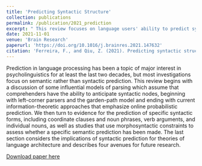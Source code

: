 ```yaml
---
title: 'Predicting Syntactic Structure'
collection: publications
permalink: /publication/2021_prediction
excerpt: " This review focuses on language users' ability to predict syntactic categories, a topic that has been somewhat neglected relative to semantic prediction--the ability to anticipate the next word or series of words based on semantic constraints. "
date: 2021-11-01
venue: 'Brain Research'
paperurl: 'https://doi.org/10.1016/j.brainres.2021.147632'
citation: 'Ferreira, F., and Qiu, Z. (2021). Predicting syntactic structure <i> Brain Research </i>. 1770, 147632.'
---
```

Prediction in language processing has been a topic of major interest in psycholinguistics for at least the last two decades, but most investigations focus on semantic rather than syntactic prediction. This review begins with a discussion of some influential models of parsing which assume that comprehenders have the ability to anticipate syntactic nodes, beginning with left-corner parsers and the garden-path model and ending with current information-theoretic approaches that emphasize online probabilistic prediction. We then turn to evidence for the prediction of specific syntactic forms, including coordinate clauses and noun phrases, verb arguments, and individual nouns, as well as studies that use morphosyntactic constraints to assess whether a specific semantic prediction has been made. The last section considers the implications of syntactic prediction for theories of language architecture and describes four avenues for future research.

[Download paper here](https://pdf.sciencedirectassets.com/271080/1-s2.0-S0006899321X00182/1-s2.0-S0006899321004893/main.pdf?X-Amz-Security-Token=IQoJb3JpZ2luX2VjEN3%2F%2F%2F%2F%2F%2F%2F%2F%2F%2FwEaCXVzLWVhc3QtMSJHMEUCIB1%2B37YnLkFzJ0PY%2F1bb80DdDjUjPazi4EFn%2BE98RrMuAiEAscYUW9stoM%2FabMB9vVEwvNL%2Frwc4p9ft7QwCGTxr8N8qvAUIhf%2F%2F%2F%2F%2F%2F%2F%2F%2F%2FARAFGgwwNTkwMDM1NDY4NjUiDJCwXR9T3oz7GWdEgSqQBaRnE9tOiDSkSHx1%2BWcPuM7lONZcD5zFqnZzUSIdFi2jLbQvMh7Rs2LqtEKPOOQyntU3oUieyFnGQBJrye9M4Vp8C70tdtUX1zXk%2BSqdicUxptYnaZrGC2Kfek%2Bet8Qb7Y%2BM1MCEkAGQjoXrW7k9srjBMMzEr32qxwFgimT7TGJw2KIXhmvC2GB7UylqIF%2FXWE8K%2Fc9PoJQFCCq%2FvqmY86NgUPSEIcysXzd58oyyowrWZM2GUFI5n3ouCB9cNJDDM96s5X65gv%2B14ClPTxxCbUZ%2FTivnVaJ5PuX5wRk5VUeerwD5ymEBRJrkjKJ6kCVUYh7ANoKzudoSfiCYWlsJbNs0m2hhdvNsokk8MGjKexrPSnXV4vSl5SpE0%2BBidaUlCZWCslAZelI%2BWHFB1bfNxNmRKrdLyxmym12InuxUjnux7vNDFXa9r1jV0ZkTdZQ1ezRMHJIRwq6vHmdvzxVzWX4i6nF0rY7ZNjaD4WqV6GYez5lD0Tgtf3lE7GcW%2F%2F5Knj1mIinMs5PomW79UoQX26ualDlRfxOJwcDHT641IGpR%2FiuTI1vikWhM3ZWk5EUzEXXrUwwhiGwAiRpqvcq9N%2BvcAUcDGbcUle7Q0XUP5A2sToIudGuUHWurpc9a3Rfj7QpcvfUAzuxX573GlR0Zfm%2Fe4IJBt3%2BPWmYYjjYsO2MWv%2FoH9UGZQQH8%2Fj9c09NjJJeoGftAmv9%2BL8GgQa5TvxG0cETC6%2BtIqzRnGuoGRwTb7qUeJjR0VLfapVwfganbk74fVWXZo6ytfsMZwl7PO2qhWpgRtqW8yOWstxyrYvt3V78gKrAPxKPoDTO%2BkYzGNOEco0po7jiy2KvtPFTfp5J9uvbRfux7KsaXWuT%2BTJjuMN7%2BxqYGOrEBaPYUGIFzZTNNV7iNVJH2VxEq8JH2NODghPjKVXunFYlwxPnh2LyC3Z%2F%2BRatLquP6LnTPUqpdrvOAfWuuR%2FCYFsHGgCScgXSPmJt1Nh1VGtQnUkx7ZLslqdL8HM2PZayamQcDuzQ10p01VX5kbsgEjUYv9M26cdpFwbvnXc1ngrPtPk1HS5Jy0RVRSYpNDRdo7xUhNjRlbRyxo88y8Oukrr5mnVtNXab6DFQl9IP0%2BXQt&X-Amz-Algorithm=AWS4-HMAC-SHA256&X-Amz-Date=20230808T050104Z&X-Amz-SignedHeaders=host&X-Amz-Expires=300&X-Amz-Credential=ASIAQ3PHCVTYSOZSNJFH%2F20230808%2Fus-east-1%2Fs3%2Faws4_request&X-Amz-Signature=5a48a0697211935a74afe8075f3427c04b5908849b8c84c2df05f3a905ee0dee&hash=bf89fbee5d384e861d0a90a4aa3978da981c7be95c9520717b2552b4b45bf33e&host=68042c943591013ac2b2430a89b270f6af2c76d8dfd086a07176afe7c76c2c61&pii=S0006899321004893&tid=spdf-554a6986-d614-4190-832a-0f0e4973e5fe&sid=3c19a72e4adce9451b999a68d303cc7756cegxrqa&type=client&tsoh=d3d3LnNjaWVuY2VkaXJlY3QuY29t&ua=1b1a56095c5b55555150&rr=7f3533063a882993&cc=au)
